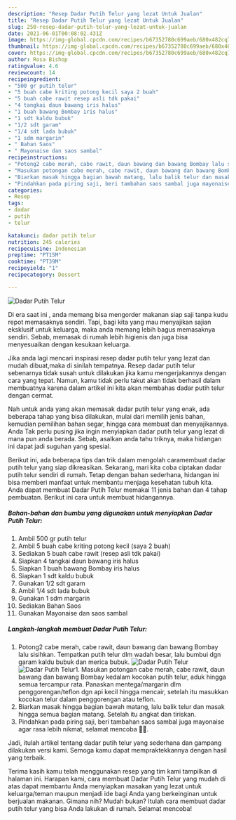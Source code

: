 ```yaml
---
description: "Resep Dadar Putih Telur yang lezat Untuk Jualan"
title: "Resep Dadar Putih Telur yang lezat Untuk Jualan"
slug: 250-resep-dadar-putih-telur-yang-lezat-untuk-jualan
date: 2021-06-01T00:08:02.431Z
image: https://img-global.cpcdn.com/recipes/b67352780c699aeb/680x482cq70/dadar-putih-telur-foto-resep-utama.jpg
thumbnail: https://img-global.cpcdn.com/recipes/b67352780c699aeb/680x482cq70/dadar-putih-telur-foto-resep-utama.jpg
cover: https://img-global.cpcdn.com/recipes/b67352780c699aeb/680x482cq70/dadar-putih-telur-foto-resep-utama.jpg
author: Rosa Bishop
ratingvalue: 4.6
reviewcount: 14
recipeingredient:
- "500 gr putih telur"
- "5 buah cabe kriting potong kecil saya 2 buah"
- "5 buah cabe rawit resep asli tdk pakai"
- "4 tangkai daun bawang iris halus"
- "1 buah bawang Bombay iris halus"
- "1 sdt kaldu bubuk"
- "1/2 sdt garam"
- "1/4 sdt lada bubuk"
- "1 sdm margarin"
- " Bahan Saos"
- " Mayonaise dan saos sambal"
recipeinstructions:
- "Potong2 cabe merah, cabe rawit, daun bawang dan bawang Bombay lalu sisihkan. Tempatkan putih telur dlm wadah besar, lalu bumbui dgn garam kaldu bubuk dan merica bubuk."
- "Masukan potongan cabe merah, cabe rawit, daun bawang dan bawang Bombay kedalam kocokan putih telur, aduk hingga semua tercampur rata. Panaskan mentega/margarin dlm penggorengan/teflon dgn api kecil hingga mencair, setelah itu masukkan kocokan telur dalam penggorengan atau teflon."
- "Biarkan masak hingga bagian bawah matang, lalu balik telur dan masak hingga semua bagian matang. Setelah itu angkat dan tiriskan."
- "Pindahkan pada piring saji, beri tambahan saos sambal juga mayonaise agar rasa lebih nikmat, selamat mencoba 🙏🥰."
categories:
- Resep
tags:
- dadar
- putih
- telur

katakunci: dadar putih telur 
nutrition: 245 calories
recipecuisine: Indonesian
preptime: "PT15M"
cooktime: "PT39M"
recipeyield: "1"
recipecategory: Dessert

---
```



![Dadar Putih Telur](https://img-global.cpcdn.com/recipes/b67352780c699aeb/680x482cq70/dadar-putih-telur-foto-resep-utama.jpg)

Di era  saat ini , anda memang bisa mengorder makanan siap saji tanpa kudu repot memasaknya sendiri. Tapi, bagi kita yang mau menyajikan sajian eksklusif untuk keluarga, maka anda memang lebih bagus memasaknya sendiri. Sebab, memasak di rumah lebih higienis dan juga bisa menyesuaikan dengan kesukaan keluarga.

Jika anda lagi mencari inspirasi resep dadar putih telur yang lezat dan mudah dibuat,maka di sinilah tempatnya. Resep dadar putih telur  sebenarnya tidak susah untuk dilakukan jika kamu mengerjakannya dengan cara yang tepat. Namun, kamu tidak perlu takut akan tidak berhasil dalam membuatnya 
karena dalam artikel ini kita akan membahas dadar putih telur dengan cermat.  



Nah untuk anda yang akan memasak dadar putih telur yang enak, ada beberapa tahap yang bisa dilakukan, mulai dari memilih jenis bahan, kemudian pemilihan bahan segar, hingga cara membuat dan menyajikannya. Anda Tak perlu pusing jika ingin menyiapkan dadar putih telur yang lezat di mana pun anda berada. Sebab, asalkan anda  tahu triknya, maka hidangan ini dapat jadi suguhan yang spesial.

Berikut ini, ada beberapa tips dan trik dalam mengolah caramembuat dadar putih telur yang siap dikreasikan. Sekarang, mari kita coba ciptakan dadar putih telur sendiri di rumah. Tetap dengan bahan sederhana, hidangan ini bisa memberi manfaat untuk membantu menjaga kesehatan tubuh kita. Anda dapat membuat Dadar Putih Telur memakai 11 jenis bahan dan 4 tahap pembuatan. Berikut ini cara untuk membuat hidangannya.

<!--inarticleads1-->

##### Bahan-bahan dan bumbu yang digunakan untuk menyiapkan Dadar Putih Telur:

1. Ambil 500 gr putih telur
1. Ambil 5 buah cabe kriting potong kecil (saya 2 buah)
1. Sediakan 5 buah cabe rawit (resep asli tdk pakai)
1. Siapkan 4 tangkai daun bawang iris halus
1. Siapkan 1 buah bawang Bombay iris halus
1. Siapkan 1 sdt kaldu bubuk
1. Gunakan 1/2 sdt garam
1. Ambil 1/4 sdt lada bubuk
1. Gunakan 1 sdm margarin
1. Sediakan  Bahan Saos
1. Gunakan  Mayonaise dan saos sambal




<!--inarticleads2-->

##### Langkah-langkah membuat Dadar Putih Telur:

1. Potong2 cabe merah, cabe rawit, daun bawang dan bawang Bombay lalu sisihkan. Tempatkan putih telur dlm wadah besar, lalu bumbui dgn garam kaldu bubuk dan merica bubuk.
<img src="https://img-global.cpcdn.com/steps/a4586b2fe0655f22/160x128cq70/dadar-putih-telur-langkah-memasak-1-foto.jpg" alt="Dadar Putih Telur"><img src="https://img-global.cpcdn.com/steps/40e11cdbdd83897d/160x128cq70/dadar-putih-telur-langkah-memasak-1-foto.jpg" alt="Dadar Putih Telur">1. Masukan potongan cabe merah, cabe rawit, daun bawang dan bawang Bombay kedalam kocokan putih telur, aduk hingga semua tercampur rata. Panaskan mentega/margarin dlm penggorengan/teflon dgn api kecil hingga mencair, setelah itu masukkan kocokan telur dalam penggorengan atau teflon.
1. Biarkan masak hingga bagian bawah matang, lalu balik telur dan masak hingga semua bagian matang. Setelah itu angkat dan tiriskan.
1. Pindahkan pada piring saji, beri tambahan saos sambal juga mayonaise agar rasa lebih nikmat, selamat mencoba 🙏🥰.




Jadi, itulah artikel tentang  dadar putih telur  yang sederhana dan gampang dilakukan versi kami. Semoga kamu dapat mempraktekkannya dengan hasil yang terbaik. 

Terima kasih kamu telah menggunakan resep yang tim kami tampilkan di halaman ini. Harapan kami, cara membuat  Dadar Putih Telur yang mudah di atas dapat membantu Anda menyiapkan masakan yang lezat untuk keluarga/teman maupun menjadi ide bagi Anda yang berkeinginan untuk berjualan makanan. Gimana nih? Mudah bukan? Itulah cara membuat dadar putih telur yang bisa Anda lakukan di rumah. Selamat mencoba!

